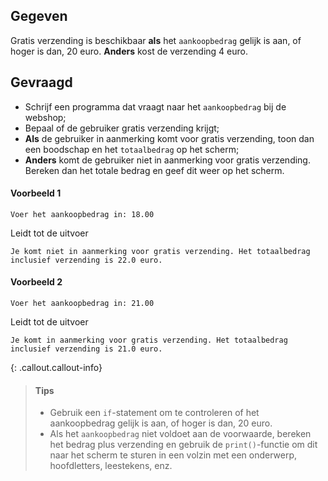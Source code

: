 ## Gegeven
Gratis verzending is beschikbaar **als** het `aankoopbedrag` gelijk is aan, of hoger is dan, 20 euro. 
**Anders** kost de verzending 4 euro.

## Gevraagd
* Schrijf een programma dat vraagt naar het `aankoopbedrag` bij de webshop;
* Bepaal of de gebruiker gratis verzending krijgt;
* **Als** de gebruiker in aanmerking komt voor gratis verzending, toon dan een boodschap en het `totaalbedrag` op het scherm;
* **Anders** komt de gebruiker niet in aanmerking voor gratis verzending. Bereken dan het totale bedrag en geef dit weer op het scherm.

#### Voorbeeld 1
```
Voer het aankoopbedrag in: 18.00
```
Leidt tot de uitvoer
```
Je komt niet in aanmerking voor gratis verzending. Het totaalbedrag inclusief verzending is 22.0 euro.
```

#### Voorbeeld 2
```
Voer het aankoopbedrag in: 21.00
```
Leidt tot de uitvoer
```
Je komt in aanmerking voor gratis verzending. Het totaalbedrag inclusief verzending is 21.0 euro.
```

{: .callout.callout-info}
>#### Tips
>- Gebruik een `if`-statement om te controleren of het aankoopbedrag gelijk is aan, of hoger is dan, 20 euro.
>- Als het `aankoopbedrag` niet voldoet aan de voorwaarde, bereken het bedrag plus verzending en gebruik de `print()`-functie om dit naar het scherm te sturen in een volzin met een onderwerp, hoofdletters, leestekens, enz.
